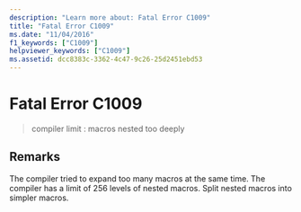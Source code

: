 ```yaml
---
description: "Learn more about: Fatal Error C1009"
title: "Fatal Error C1009"
ms.date: "11/04/2016"
f1_keywords: ["C1009"]
helpviewer_keywords: ["C1009"]
ms.assetid: dcc8383c-3362-4c47-9c26-25d2451ebd53
---
```

# Fatal Error C1009

> compiler limit : macros nested too deeply

## Remarks

The compiler tried to expand too many macros at the same time. The compiler has a limit of 256 levels of nested macros. Split nested macros into simpler macros.
